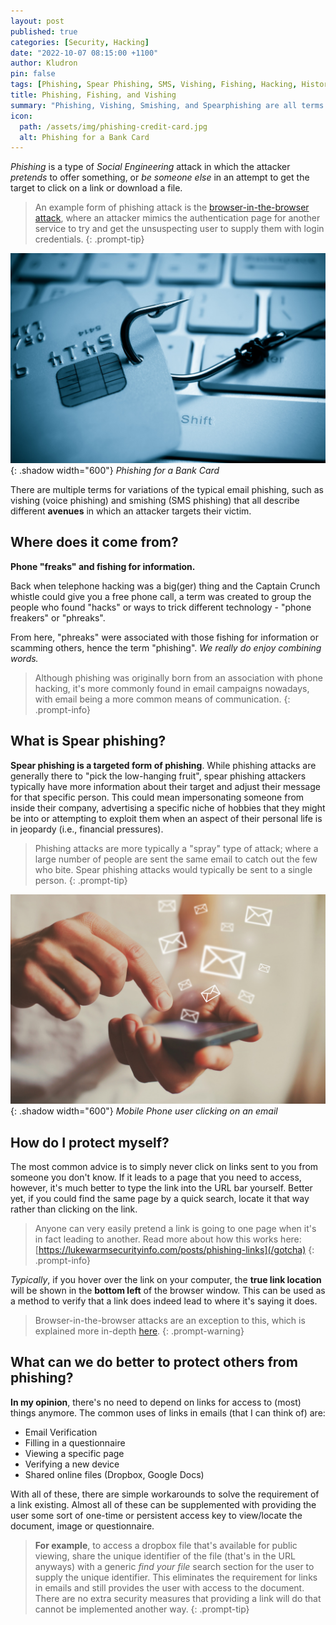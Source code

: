 ```yaml
---
layout: post
published: true
categories: [Security, Hacking]
date: "2022-10-07 08:15:00 +1100"
author: Kludron
pin: false
tags: [Phishing, Spear Phishing, SMS, Vishing, Fishing, Hacking, History of Hacking, What are they]
title: Phishing, Fishing, and Vishing
summary: "Phishing, Vishing, Smishing, and Spearphishing are all terms used for an attacker trying to get something from a target. But how do we protect ourselves, and what are they exactly?"
icon:
  path: /assets/img/phishing-credit-card.jpg
  alt: Phishing for a Bank Card
---
```


*Phishing* is a type of *Social Engineering* attack in which the attacker *pretends* to offer something, or *be someone else* in an attempt to get the target to click on a link or download a file.

> An example form of phishing attack is the [browser-in-the-browser attack](/posts/bitb-attacks/), where an attacker mimics the
authentication page for another service to try and get the unsuspecting user to supply them with login credentials.
{: .prompt-tip}

![Phishing for a Bank Card](/assets/img/phishing-credit-card.jpg){: .shadow width="600"}
_Phishing for a Bank Card_

There are multiple terms for variations of the typical email phishing, such as vishing (voice phishing) and smishing (SMS phishing) that all describe different **avenues** in which an attacker targets their victim.

## Where does it come from?

**Phone "freaks" and fishing for information.**

Back when telephone hacking was a big(ger) thing and the Captain Crunch whistle could give you a free phone call, a term 
was created to group the people who found "hacks" or ways to trick different technology - "phone freakers" or "phreaks".

From here, "phreaks" were associated with those fishing for information or scamming others, hence the term "phishing".
*We really do enjoy combining words.*

> Although phishing was originally born from an association with phone hacking, it's more commonly found in email campaigns
nowadays, with email being a more common means of communication.
{: .prompt-info}

## What is Spear phishing?

**Spear phishing is a targeted form of phishing**. While phishing attacks are generally there to "pick the low-hanging fruit",
spear phishing attackers typically have more information about their target and adjust their message for that specific person.
This could mean impersonating someone from inside their company, advertising a specific niche of hobbies that they might be into
or attempting to exploit them when an aspect of their personal life is in jeopardy (i.e., financial pressures).

> Phishing attacks are more typically a "spray" type of attack; where a large number of people are sent the same email to catch 
out the few who bite. Spear phishing attacks would typically be sent to a single person.
{: .prompt-tip}

![iPhone Click Mail](/assets/img/iPhone-click-mail.jpg){: .shadow width="600"}
_Mobile Phone user clicking on an email_

## How do I protect myself?

The most common advice is to simply never click on links sent to you from someone you don't know. If it leads to a page that you
need to access, however, it's much better to type the link into the URL bar yourself. Better yet, if you could find the same
page by a quick search, locate it that way rather than clicking on the link.

> Anyone can very easily pretend a link is going to one page when it's in fact leading to another. Read more about
how this works here: [https://lukewarmsecurityinfo.com/posts/phishing-links](/gotcha)
{: .prompt-info}

*Typically*, if you hover over the link on your computer, the **true link location** will be shown in the **bottom left** of the
browser window. This can be used as a method to verify that a link does indeed lead to where it's saying it does.

> Browser-in-the-browser attacks are an exception to this, which is explained more in-depth [here](/posts/bitb-attacks).
{: .prompt-warning}

## What can we do better to protect others from phishing?

**In my opinion**, there's no need to depend on links for access to (most) things anymore. The common uses of links in emails
(that I can think of) are:

- Email Verification
- Filling in a questionnaire
- Viewing a specific page
- Verifying a new device
- Shared online files (Dropbox, Google Docs)

With all of these, there are simple workarounds to solve the requirement of a link existing. Almost all of these can be
supplemented with providing the user some sort of one-time or persistent access key to view/locate the document, image or 
questionnaire.

> **For example**, to access a dropbox file that's available for public viewing, share the unique identifier of the file (that's
in the URL anyways) with a generic *find your file* search section for the user to supply the unique identifier. This
eliminates the requirement for links in emails and still provides the user with access to the document. There are no
extra security measures that providing a link will do that cannot be implemented another way.
{: .prompt-tip}
